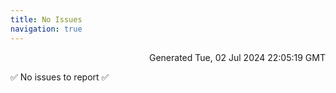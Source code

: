 ```yaml
---
title: No Issues
navigation: true
---
```


<p style="text-align:right;color:#cccs">
Generated Tue, 02 Jul 2024 22:05:19 GMT
</p>
<p>✅ No issues to report ✅</p>



